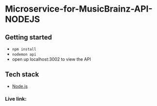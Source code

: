 # Microservice-for-MusicBrainz-API-NODEJS

## Getting started

- `npm install`
- `nodemon api`
- open up localhost:3002 to view the API

## Tech stack

- [Node.js](https://nodejs.org/en/)

### Live link:
